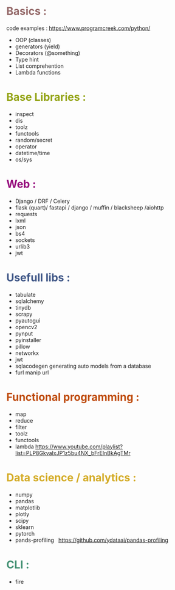 # <span style="color :#946969">Basics : 
code examples : https://www.programcreek.com/python/
- OOP (classes)
- generators (yield)
- Decorators (@something)
- Type hint
- List comprehention
- Lambda functions


# <span style="color :#93a315">Base Libraries : 

- inspect
- dis
- toolz
- functools
- random/secret
- operator
- datetime/time
- os/sys


# <span style="color :#960b7d">Web : 
- Django / DRF / Celery
- flask (quart)/ fastapi / django / muffin / blacksheep /aiohttp
- requests
- lxml
- json
- bs4
- sockets
- urlib3
- jwt


# <span style="color: #405787;">Usefull libs :</span>

- tabulate
- sqlalchemy
- tinydb
- scrapy
- pyautogui
- opencv2
- pynput
- pyinstaller
- pillow
- networkx
- jwt
- sqlacodegen generating auto models from a database
- furl manip url



# <span style="color: #bf4c0d;">Functional programming :

- map
- reduce
- filter
- toolz
- functools
- lambda
https://www.youtube.com/playlist?list=PLP8GkvaIxJP1z5bu4NX_bFrEInBkAgTMr


# <span style="color: #d4ac28;">Data science / analytics :</span>

- numpy
- pandas
- matplotlib
- plotly
- scipy
- sklearn
- pytorch
- pands-profiling   https://github.com/ydataai/pandas-profiling


# <span style="color :#449174">CLI : 

- fire
